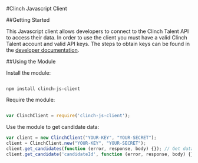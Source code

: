 #Clinch Javascript Client

##Getting Started

This Javascript client allows developers to connect to the Clinch Talent API to access their data. In order to use the client you must have a valid Clinch Talent account and valid API keys. The steps to obtain keys can be found in the [developer documentation](http://dev.clinch.io/docs/api_getting_started).
 
##Using the Module

Install the module:

```

npm install clinch-js-client

```

Require the module:

```javascript

var ClinchClient = require('clinch-js-client');

```

Use the module to get candidate data:

```javascript
var client = new ClinchClient("YOUR-KEY", "YOUR-SECRET");
client = ClinchClient.new("YOUR-KEY", "YOUR-SECRET");
client.get_candidates(function (error, response, body) {}); // Get data for the collection of candidates
client.get_candidate('candidateId', function (error, response, body) {}) // Get data for an individual candidate using the candidate's ID

```